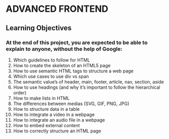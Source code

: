 # ADVANCED FRONTEND
## Learning Objectives
### At the end of this project, you are expected to be able to explain to anyone, without the help of Google:

1. Which guidelines to follow for HTML
2. How to create the skeleton of an HTML5 page
3. How to use semantic HTML tags to structure a web page
4. Which use cases to use div vs span
5. The semantic value’s of header, main, footer, article, nav, section, aside
6. How to use headings (and why it’s important to follow the hierarchical order)
7. How to make lists in HTML
8. The differences between medias (SVG, GIF, PNG, JPG)
9. How to structure data in a table
10. How to integrate a video in a webpage
11. How to integrate an audio file in a webpage
12. How to embed external content
13. How to correctly structure an HTML page
